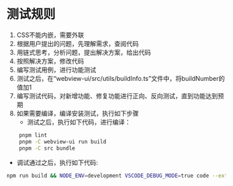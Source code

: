 # 测试规则

1. CSS不能内嵌，需要外联
2. 根据用户提出的问题，先理解需求，查阅代码
3. 用链式思考，分析问题，提出解决方案，给出代码
4. 按照解决方案，修改代码
5. 编写测试用例，进行功能测试
6. 测试之后，在“webview-ui/src/utils/buildInfo.ts”文件中，将buildNumber的值加1
7. 编写测试代码，对新增功能、修复功能进行正向、反向测试，直到功能达到预期
8. 如果需要编译，编译安装测试，执行如下步骤
    - 测试之后，执行如下代码，进行编译：

```bash
    pnpm lint
    pnpm -C webview-ui run build
    pnpm -C src bundle
```

- 调试通过之后，执行如下代码:

```bash
npm run build && NODE_ENV=development VSCODE_DEBUG_MODE=true code --extensionDevelopmentPath=${PWD}/src
```
